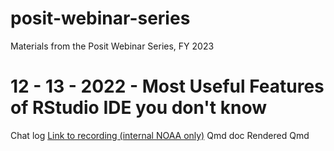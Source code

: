 # posit-webinar-series
Materials from the Posit Webinar Series, FY 2023

# 12 - 13 - 2022 - Most Useful Features of RStudio IDE you don't know
Chat log 
[Link to recording (internal NOAA only)](https://drive.google.com/file/d/1_YHPBgSqh6Z7vxMjv7_5D7OQb0wJiwCa/view?usp=share_link)
Qmd doc
Rendered Qmd